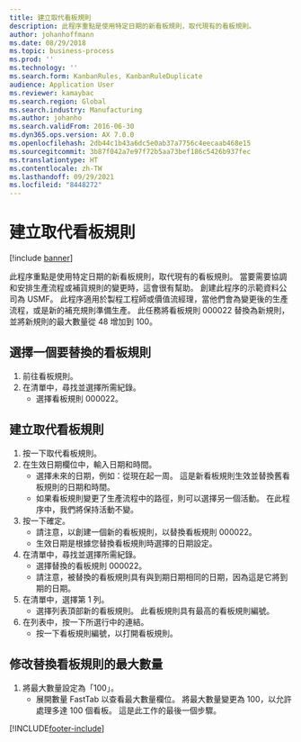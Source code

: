 ```yaml
---
title: 建立取代看板規則
description: 此程序重點是使用特定日期的新看板規則，取代現有的看板規則。
author: johanhoffmann
ms.date: 08/29/2018
ms.topic: business-process
ms.prod: ''
ms.technology: ''
ms.search.form: KanbanRules, KanbanRuleDuplicate
audience: Application User
ms.reviewer: kamaybac
ms.search.region: Global
ms.search.industry: Manufacturing
ms.author: johanho
ms.search.validFrom: 2016-06-30
ms.dyn365.ops.version: AX 7.0.0
ms.openlocfilehash: 2db44c1b43a6dc5e0ab37a7756c4eecaab468e15
ms.sourcegitcommit: 3b87f042a7e97f72b5aa73bef186c5426b937fec
ms.translationtype: HT
ms.contentlocale: zh-TW
ms.lasthandoff: 09/29/2021
ms.locfileid: "8448272"
---
```

# <a name="create-a-replacement-kanban-rule"></a>建立取代看板規則

[!include [banner](../../includes/banner.md)]

此程序重點是使用特定日期的新看板規則，取代現有的看板規則。 當要需要協調和安排生產流程或補貨規則的變更時，這會很有幫助。 創建此程序的示範資料公司為 USMF。 此程序適用於製程工程師或價值流經理，當他們會為變更後的生產流程，或是新的補充規則準備生產。 此任務將看板規則 000022 替換為新規則，並將新規則的最大數量從 48 增加到 100。


## <a name="select-a-kanban-rule-to-replace"></a>選擇一個要替換的看板規則
1. 前往看板規則。
2. 在清單中，尋找並選擇所需紀錄。
    * 選擇看板規則 000022。  

## <a name="create-a-replacement-kanban-rule"></a>建立取代看板規則
1. 按一下取代看板規則。
2. 在生效日期欄位中，輸入日期和時間。
    * 選擇未來的日期，例如：從現在起一周。 這是新看板規則生效並替換舊看板規則的日期和時間。  
    * 如果看板規則變更了生產流程中的路徑，則可以選擇另一個活動。  在此程序中，我們將保持活動不變。  
3. 按一下確定。
    * 請注意，以創建一個新的看板規則，以替換看板規則 000022。  
    * 生效日期是根據您替換看板規則時選擇的日期設定。  
4. 在清單中，尋找並選擇所需紀錄。
    * 選擇替換的看板規則 000022。  
    * 請注意，被替換的看板規則具有與到期日期相同的日期，因為這是它將到期的日期。  
5. 在清單中，選擇第 1 列。
    * 選擇列表頂部新的看板規則。 此看板規則具有最高的看板規則編號。  
6. 在列表中，按一下所選行中的連結。
    * 按一下看板規則編號，以打開看板規則。  

## <a name="modify-maximum-quantity-for-the-replacement-kanban-rule"></a>修改替換看板規則的最大數量
1. 將最大數量設定為「100」。
    * 展開數量 FastTab 以查看最大數量欄位。 將最大數量變更為 100，以允許處理多達 100 個看板。    這是此工作的最後一個步驟。  



[!INCLUDE[footer-include](../../../includes/footer-banner.md)]